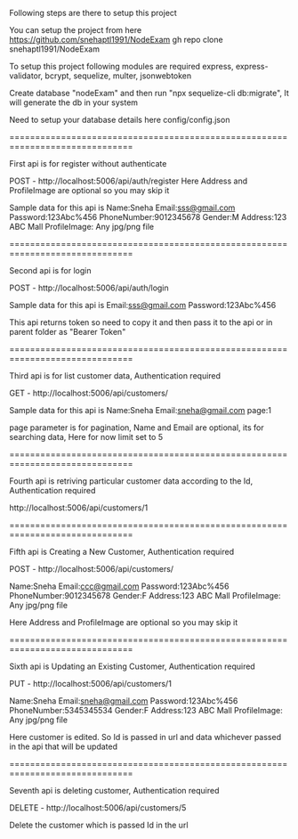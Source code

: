 Following steps are there to setup this project

You can setup the project from here
https://github.com/snehaptl1991/NodeExam
gh repo clone snehaptl1991/NodeExam

To setup this project following modules are required
express, express-validator, bcrypt, sequelize, multer, jsonwebtoken

Create database "nodeExam" and then run "npx sequelize-cli db:migrate", It will generate the db in your system

Need to setup your database details here
config/config.json

==============================================================================

First api is for register without authenticate

POST - http://localhost:5006/api/auth/register
Here Address and ProfileImage are optional so you may skip it

Sample data for this api is
Name:Sneha
Email:sss@gmail.com
Password:123Abc%456
PhoneNumber:9012345678
Gender:M
Address:123 ABC Mall
ProfileImage: Any jpg/png file

==============================================================================

Second api is for login 

POST - http://localhost:5006/api/auth/login

Sample data for this api is
Email:sss@gmail.com
Password:123Abc%456

This api returns token so need to copy it and then pass it to the api or in parent folder as "Bearer Token"

==============================================================================

Third api is for list customer data, Authentication required

GET - http://localhost:5006/api/customers/

Sample data for this api is
Name:Sneha
Email:sneha@gmail.com
page:1

page parameter is for pagination, Name and Email are optional, its for searching data, Here for now limit set to 5

==============================================================================

Fourth api is retriving particular customer data according to the Id, Authentication required

http://localhost:5006/api/customers/1

==============================================================================

Fifth api is Creating a New Customer, Authentication required

POST - http://localhost:5006/api/customers/

Name:Sneha
Email:ccc@gmail.com
Password:123Abc%456
PhoneNumber:9012345678
Gender:F
Address:123 ABC Mall
ProfileImage: Any jpg/png file

Here Address and ProfileImage are optional so you may skip it

==============================================================================

Sixth api is Updating an Existing Customer, Authentication required

PUT - http://localhost:5006/api/customers/1

Name:Sneha
Email:sneha@gmail.com
Password:123Abc%456
PhoneNumber:5345345534
Gender:F
Address:123 ABC Mall
ProfileImage: Any jpg/png file

Here customer is edited. So Id is passed in url and data whichever passed in the api that will be updated

==============================================================================

Seventh api is deleting customer, Authentication required

DELETE - http://localhost:5006/api/customers/5

Delete the customer which is passed Id in the url
